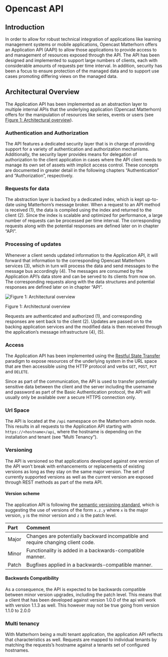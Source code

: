 
[1]: http://en.wikipedia.org/wiki/Basic_access_authentication
[2]: http://en.wikipedia.org/wiki/XML
[3]: http://en.wikipedia.org/wiki/JSON
[4]: http://semver.org
[5]: http://en.wikipedia.org/wiki/Representational_state_transfer

[figure_1]: media/img/figure_1.png "Figure 1: Architectural overview"


# Opencast API

## Introduction

In order to allow for robust technical integration of applications like learning management systems or mobile
applications, Opencast Matterhorn offers an Application API (AAPI) to allow those applications to provide access
to and management of resources exposed through the API.
The API has been designed and implemented to support large numbers of clients, each with considerable
amounts of requests per time interval. In addition, security has been a focus to ensure protection of the
managed data and to support use cases promoting differing views on the managed data.


## Architectural Overview

The Application API has been implemented as an abstraction layer to multiple internal APIs that the underlying
application (Opencast Matterhorn) offers for the manipulation of resources like series, events or users (see [Figure
1: Architectural overview](#figure_1)).

### Authentication and Authorization
The API features a dedicated security layer that is in charge of providing support for a variety of authentication
and authorization mechanisms. Additionally, the security layer provides means for delegation of authorization to
the client application in cases where the API client needs to manage its own set of assets with implicit access
control.
These concepts are documented in greater detail in the following chapters “Authentication” and “Authorization”,
respectively.


### Requests for data
The abstraction layer is backed by a dedicated index, which is kept up-to-date using Matterhorn’s message
broker. When a request to an API method is received (1), the data is compiled using the index and returned to
the client (2). Since the index is scalable and optimized for performance, a large number of requests can be
processed per time interval.
The corresponding requests along with the potential responses are defined later on in chapter “API”.

### Processing of updates
Whenever a client sends updated information to the Application API, it will forward that information to the
corresponding Opencast Matterhorn services (3), which in turn will process the data and send messages to the
message bus accordingly (4). The messages are consumed by the Application API’s data store and can be
served to its clients from now on.
The corresponding requests along with the data structures and potential responses are defined later on in
chapter “API”.


![][figure_1]

<a name="figure_1"></a>Figure 1: Architectural overview

Requests are authenticated and authorized (1), and corresponding responses are sent back to the client (2). Updates are passed on to the backing application services and the modified data is then received through the application’s message infrastructure (4), (5).


### Access
The Application API has been implemented using the [Restful State Transfer][5] paradigm to expose resources of the underlying system in the URL space that are then accessible using the HTTP protocol and verbs `GET`, `POST`, `PUT` and `DELETE`.

Since as part of the communication, the API is used to transfer potentially sensitive data between the client and the server including the username and password as part of the Basic Authentication protocol, the API will usually only be available over a secure HTTPS connection only.


### Url Space
The API is located at the `/api` namespace on the Matterhorn admin node. This results in all requests to the Application API starting with `https://<hostname>/api`, where the hostname is depending on the installation and tenant (see “Multi Tenancy”).


### Versioning
The API is versioned so that applications developed against one version of the API won’t break with enhancements or replacements of existing versions as long as they stay on the same major version. The set of currently supported versions as well as the current version are exposed through REST methods as part of the meta API.


#### Version scheme
The application API is following the [semantic versioning standard][4], which is suggesting the use of versions of the form `x.z.y` where `x` is the major version, `y` is the minor version and `z` is the patch level.

Part         | Comment
:----------- | :-------------
Major        | Changes are potentially backward incompatible and require changing client code.
Minor        | Functionality is added in a backwards-compatible manner.
Patch        | Bugfixes applied in a backwards-compatible manner.


#### Backwards Compatibility
As a consequence, the API is expected to be backwards compatible between minor version upgrades, including the patch level. This means that a client that has been developed against version 1.0.0 of the api will work with version 1.1.3 as well. This however may not be true going from version 1.1.0 to 2.0.0

### Multi tenancy
With Matterhorn being a multi tenant application, the application API reflects that characteristics as well. Requests are mapped to individual tenants by matching the requests’s hostname against a tenants set of configured hostnames.
